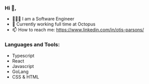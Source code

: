 ### Hi 👋, 

- 👨🏻‍💻 I am a Software Engineer
- 🐙 Currently working full time at Octopus 
- 📫 How to reach me: https://www.linkedin.com/in/otis-parsons/

<h3 align="left">Languages and Tools:</h3>

- Typescript
- React
- Javascript
- GoLang
- CSS & HTML
          


